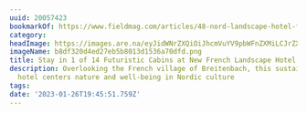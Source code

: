 ```yaml
---
uuid: 20057423
bookmarkOf: https://www.fieldmag.com/articles/48-nord-landscape-hotel-france
category: 
headImage: https://images.are.na/eyJidWNrZXQiOiJhcmVuYV9pbWFnZXMiLCJrZXkiOiIyMDA1NzQyMy9vcmlnaW5hbF9iOGRmMzIwZDRlZDI3ZWI1YjgwMTNkMTUzNmE3MGRmZC5wbmciLCJlZGl0cyI6eyJyZXNpemUiOnsid2lkdGgiOjEyMDAsImhlaWdodCI6MTIwMCwiZml0IjoiaW5zaWRlIiwid2l0aG91dEVubGFyZ2VtZW50Ijp0cnVlfSwid2VicCI6eyJxdWFsaXR5Ijo5MH0sImpwZWciOnsicXVhbGl0eSI6OTB9LCJyb3RhdGUiOm51bGx9fQ==?bc=0
imageName: b8df320d4ed27eb5b8013d1536a70dfd.png
title: Stay in 1 of 14 Futuristic Cabins at New French Landscape Hotel
description: Overlooking the French village of Breitenbach, this sustainably-minded
  hotel centers nature and well-being in Nordic culture
tags: 
date: '2023-01-26T19:45:51.759Z'
---
```

